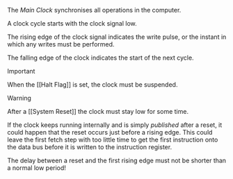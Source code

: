 The _Main Clock_ synchronises all operations in the computer.

A clock cycle starts with the clock signal low.

The rising edge of the clock signal indicates the write pulse, or the instant in which any writes must be performed.

The falling edge of the clock indicates the start of the next cycle.

>[!important]
> When the [[Halt Flag]] is set, the clock must be suspended.

>[!warning]
>After a [[System Reset]] the clock must stay low for some time.
>
>If the clock keeps running internally and is simply _published_ after a reset, it could happen that the reset occurs just before a rising edge. This could leave the first fetch step with too little time to get the first instruction onto the data bus before it is written to the instruction register.
>
>The delay between a reset and the first rising edge must not be shorter than a normal low period!
